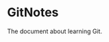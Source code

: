 <!--
 * @FileName: README.md
 * @Author: Alen luojiaming299@163.com
 * @CreateTime: 2022-08-12 22:15:19
 * @LastEditTime: 2022-08-13 08:31:13
 * Copyright (c) 2022 by Alen, All Rights Reserved.
-->

# GitNotes
The document about learning Git.
